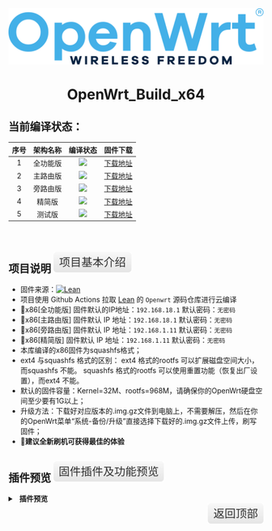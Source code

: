 <div align="center">
<img width="768" src="https://github.com/3092099/OpenWrt_Build_x64/blob/main/personal/logo.png"/>
<h1>OpenWrt_Build_x64</h1>
</div>

## 当前编译状态：
|    序号    |     架构名称    |    编译状态    |    固件下载    |
| :-----------------: | :-------------: |:-----------------: | :-----------------: |
| 1 |          全功能版          |<a href="https://github.com/3092099/OpenWrt_Build_x64/actions/workflows/OpenWrt_Build_x64_all.yml"><img src="https://github.com/3092099/OpenWrt_Build_x64/actions/workflows/OpenWrt_Build_x64_all.yml/badge.svg?style=flat" /></a>    |[下载地址](https://github.com/3092099/OpenWrt_Build_x64/releases/tag/OpenWrt_x64_all)    |
| 2 |          主路由版          |<a href="https://github.com/3092099/OpenWrt_Build_x64/actions/workflows/OpenWrt_Build_x64_wjq.yml"><img src="https://github.com/3092099/OpenWrt_Build_x64/actions/workflows/OpenWrt_Build_x64_wjq.yml/badge.svg?style=flat" /></a>    |[下载地址](https://github.com/3092099/OpenWrt_Build_x64/releases/tag/OpenWrt_x64_wjq)    |
| 3 |          旁路由版          |<a href="https://github.com/3092099/OpenWrt_Build_x64/actions/workflows/OpenWrt_Build_x64_gxnas.yml"><img src="https://github.com/3092099/OpenWrt_Build_x64/actions/workflows/OpenWrt_Build_x64_gxnas.yml/badge.svg?style=flat" /></a>    |[下载地址](https://github.com/3092099/OpenWrt_Build_x64/releases/tag/OpenWrt_x64_gxnas)    |
| 4 |          精简版          |<a href="https://github.com/3092099/OpenWrt_Build_x64/actions/workflows/OpenWrt_Build_x64_soot.yml"><img src="https://github.com/3092099/OpenWrt_Build_x64/actions/workflows/OpenWrt_Build_x64_soot.yml/badge.svg?style=flat" /></a>    |[下载地址](https://github.com/3092099/OpenWrt_Build_x64/releases/tag/OpenWrt_x64_soot)    |
| 5 |          测试版          |<a href="https://github.com/3092099/OpenWrt_Build_x64/actions/workflows/OpenWrt_Build_x64_test.yml"><img src="https://github.com/3092099/OpenWrt_Build_x64/actions/workflows/OpenWrt_Build_x64_test.yml/badge.svg?style=flat" /></a>    |[下载地址](https://github.com/3092099/OpenWrt_Build_x64/releases/tag/OpenWrt_x64_test)    |

</br>

## 项目说明 [![](https://github.com/3092099/OpenWrt_Build_x64/blob/main/personal/describes.svg)](#项目说明-)
- 固件来源：[![Lean](https://img.shields.io/badge/Lede-Lean-red.svg?style=flat&logo=appveyor)](https://github.com/coolsnowwolf/lede) 
- 项目使用 Github Actions 拉取 [Lean](https://github.com/coolsnowwolf/lede) 的 `Openwrt` 源码仓库进行云编译
- 🔴x86[全功能版] 固件默认的IP地址：`192.168.18.1` 默认密码：`无密码`
- 🔴x86[主路由版] 固件默认 IP 地址：`192.168.18.1` 默认密码：`无密码`
- 🔴x86[旁路由版] 固件默认 IP 地址：`192.168.1.11` 默认密码：`无密码`
- 🔴x86[精简版] 固件默认 IP 地址：`192.168.1.11` 默认密码：`无密码`
-  本库编译的x86固件为squashfs格式；
-  ext4 与squashfs 格式的区别： ext4 格式的rootfs 可以扩展磁盘空间大小，而squashfs 不能。 squashfs 格式的rootfs 可以使用重置功能（恢复出厂设置），而ext4 不能。
-  默认的固件容量：Kernel=32M、rootfs=968M，请确保你的OpenWrt硬盘空间至少要有1G以上；
-  升级方法：下载好对应版本的.img.gz文件到电脑上，不需要解压，然后在你的OpenWrt菜单“系统-备份/升级”直接选择下载好的.img.gz文件上传，刷写固件；
- 🛑******建议全新刷机可获得最佳的体验******

## 插件预览 [![](https://github.com/3092099/OpenWrt_Build_x64/blob/main/personal/preview.svg)](#插件预览-)
<details>
<summary><b>&nbsp; 插件预览</b></summary>
<br/>
<details>
<summary><b>├── 状态</b></summary>
　├── 概况<br/>
　├── 防火墙<br/>
　├── 路由表<br/>
　├── 系统日志<br/>
　├── 内核日志<br/>
　├── 系统进程<br/>
　├── 实时信息<br/>
　├── 实时监控<br/>
　├── WireGuard状态<br/>
　├── 负载均衡<br/>
　└── 释放内存
</details>
<details>
<summary><b>├── 系统</b></summary>
　├── 系统<br/>
　├── Web管理<br/>
　├── 管理权<br/>
　├── 软件包<br/>
　├── TTYD 终端<br/>
　├── 启动项<br/>
　├── 计划任务<br/>
　├── 挂载点<br/>
　├── 磁盘管理<br/>
　├── 备份/升级<br/>
　├── 定时设置<br/>
　├── 文件传输<br/>
　├── Argon 主题设置<br/>
　├── Design 主题设置<br/>
　├── 重启<br/>
　└── 关机
</details>
<details>
<summary><b>├── 服务</b></summary>
　├── PassWall<br/>
　├── PassWall2  (arm)<br/>
　├── Hello World<br/>
　├── AdGuard Home<br/>
　├── ShadowSocksR Plus+<br/>
　├── DDNSTO 远程控制<br/>
　├── 应用过滤<br/>
　├── 网站域名黑白名单配置<br/>
　├── 全能推送<br/>
　├── 上网时间控制<br/>
　├── OpenClash<br/>
　├── Lucky<br/>
　├── 动态 DNS<br/>
　├── SmartDNS<br/>
　├── MosDNS<br/>
　├── 网络唤醒<br/>
　├── Frps<br/>
　├── UPnP<br/>
　├── Frp 内网穿透<br/>
　├── KMS 服务器<br/>
　└── Nps 内网穿透
</details>
<details>
<summary><b>├── Docker  (arm)</b></summary>
　├── 概览<br/>
　├── 容器<br/>
　├── 镜像<br/>
　├── 网络<br/>
　├── 存储卷<br/>
　├── 事件<br/>
　└── 设置
</details>
<details>
<summary><b>├── 网络存储</b></summary>
　├── 文件浏览器<br/>
　├── NFS 管理<br/>
　├── Alist 文件列表<br/>
　├── USB 打印服务器<br/>
　├── 硬盘休眠<br/>
　├── 打印服务器<br/>
　├── 网络共享<br/>
　├── Aria2 配置<br/>
　└── FTP 服务器
</details>
<details>
<summary><b>├── VPN</b></summary>
　├── V2ray 服务器<br/>
　├── N2N VPN<br/>
　├── SoftEther VPN 服务器<br/>
　├── OpenVPN 服务器<br/>
　├── IPSec VPN 服务器<br/>
　├── PPTP VPN 服务器<br/>
　└── ZeroTier
</details>
<details>
<summary><b>├── 网络</b></summary>
　├── 接口<br/>
　├── DHCP/DNS<br/>
　├── 主机名<br/>
　├── IP/MAC 绑定<br/>
　├── 静态路由<br/>
　├── 防火墙<br/>
　├── 诊断<br/>
　├── IP限速<br/>
　├── Socat<br/>
　├── Turbo ACC 网络加速<br/>
　├── 多线多拨<br/>
　└── 负载均衡
</details>
<details>
<summary><b>├── 带宽监控</b></summary>
　├── 显示<br/>
　├── 配置<br/>
　├── 备份<br/>
　└── 实时流量监测
</details>
　└── <b>退出</b>
</details>

<a href="#readme">
<img src="https://github.com/3092099/OpenWrt_Build_x64/blob/main/personal/return.svg" title="返回顶部" align="right"/>
</a>
